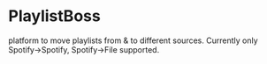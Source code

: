 # PlaylistBoss
platform to move playlists from &amp; to different sources. Currently only Spotify->Spotify, Spotify->File supported.
